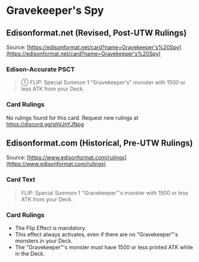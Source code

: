 # Gravekeeper's Spy

## Edisonformat.net (Revised, Post-UTW Rulings)

Source: [https://edisonformat.net/card?name=Gravekeeper's%20Spy](https://edisonformat.net/card?name=Gravekeeper's%20Spy)

### Edison-Accurate PSCT

> ① FLIP: Special Summon 1 "Gravekeeper's" monster with 1500 or less ATK from your Deck.

### Card Rulings

No rulings found for this card. Request new rulings at https://discord.gg/shVJnYJNpg


## Edisonformat.com (Historical, Pre-UTW Rulings)

Source: [https://www.edisonformat.com/rulings](https://www.edisonformat.com/rulings)

### Card Text

> FLIP: Special Summon 1 "Gravekeeper"'s monster with 1500 or less ATK from your Deck.

### Card Rulings

*   The Flip Effect is mandatory.
*   This effect always activates, even if there are no "Gravekeeper"'s monsters in your Deck.
*   The "Gravekeeper"'s monster must have 1500 or less printed ATK while in the Deck.


